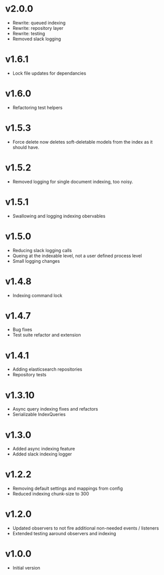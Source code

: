 # v2.0.0

- Rewrite: queued indexing
- Rewrite: repository layer
- Rewrite: testing
- Removed slack logging

# v1.6.1

- Lock file updates for dependancies

# v1.6.0

- Refactoring test helpers

# v1.5.3

- Force delete now deletes soft-deletable models from the index as it should have.

# v1.5.2

- Removed logging for single document indexing, too noisy.

# v1.5.1

- Swallowing and logging indexing obervables

# v1.5.0

- Reducing slack logging calls
- Queing at the indexable level, not a user defined process level
- Small logging changes

# v1.4.8

- Indexing command lock

# v1.4.7

- Bug fixes
- Test suite refactor and extension

# v1.4.1

- Adding elasticsearch repositories
- Repository tests

# v1.3.10

- Async query indexing fixes and refactors
- Serializable IndexQueries

# v1.3.0

- Added async indexing feature
- Added slack indexing logger

# v1.2.2

- Removing default settings and mappings from config
- Reduced indexing chunk-size to 300

# v1.2.0

- Updated observers to not fire additional non-needed events / listeners
- Extended testing aaround observers and indexing

# v1.0.0

- Initial version